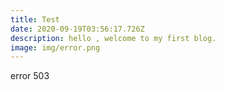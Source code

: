 ```yaml
---
title: Test
date: 2020-09-19T03:56:17.726Z
description: hello , welcome to my first blog.
image: img/error.png
---
```

error 503